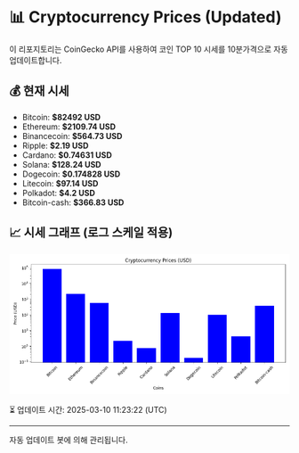 
# 📊 Cryptocurrency Prices (Updated)

이 리포지토리는 CoinGecko API를 사용하여 코인 TOP 10 시세를 10분가격으로 자동 업데이트합니다.

## 💰 현재 시세
- Bitcoin: **$82492 USD**
- Ethereum: **$2109.74 USD**
- Binancecoin: **$564.73 USD**
- Ripple: **$2.19 USD**
- Cardano: **$0.74631 USD**
- Solana: **$128.24 USD**
- Dogecoin: **$0.174828 USD**
- Litecoin: **$97.14 USD**
- Polkadot: **$4.2 USD**
- Bitcoin-cash: **$366.83 USD**

## 📈 시세 그래프 (로그 스케일 적용)
![Crypto Prices](crypto_prices.png)

⏳ 업데이트 시간: 2025-03-10 11:23:22 (UTC)

---
자동 업데이트 봇에 의해 관리됩니다.
